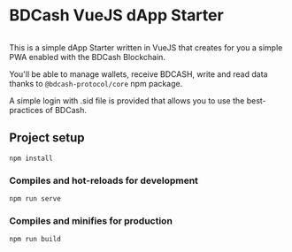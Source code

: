 # BDCash VueJS dApp Starter
<p><img style="display: block; margin-left: auto; margin-right: auto;" src="" alt="" data-canonical-src="" /></p>


This is a simple dApp Starter written in VueJS that creates for you a simple PWA enabled with the BDCash Blockchain.

You'll be able to manage wallets, receive BDCASH, write and read data thanks to `@bdcash-protocol/core` npm package.

A simple login with .sid file is provided that allows you to use the best-practices of BDCash.

## Project setup
```
npm install
```

### Compiles and hot-reloads for development
```
npm run serve
```

### Compiles and minifies for production
```
npm run build
```
